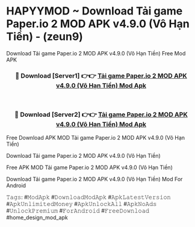 # HAPYYMOD ~ Download Tải game Paper.io 2 MOD APK v4.9.0 (Vô Hạn Tiền) - (zeun9)
Download Tải game Paper.io 2 MOD APK v4.9.0 (Vô Hạn Tiền) Free Mod APK

<div align="center">
<h3>🔴 Download [Server1] 👉👉 <a href="https://apk-comot.site?title=Tải_game_Paper.io_2_MOD_APK_v4.9.0_(Vô_Hạn_Tiền)">Tải game Paper.io 2 MOD APK v4.9.0 (Vô Hạn Tiền) Mod Apk</a></h3><br>

<h3>🔴 Download [Server2] 👉👉 <a href="https://apk-comot.site?title=Tải_game_Paper.io_2_MOD_APK_v4.9.0_(Vô_Hạn_Tiền)">Tải game Paper.io 2 MOD APK v4.9.0 (Vô Hạn Tiền) Mod Apk</a></h3>
</div>


Free Download APK MOD Tải game Paper.io 2 MOD APK v4.9.0 (Vô Hạn Tiền)

Download Tải game Paper.io 2 MOD APK v4.9.0 (Vô Hạn Tiền) 

Free APK MOD Tải game Paper.io 2 MOD APK v4.9.0 (Vô Hạn Tiền) 

Download Tải game Paper.io 2 MOD APK v4.9.0 (Vô Hạn Tiền) Mod For Android

𝚃𝚊𝚐𝚜: #𝙼𝚘𝚍𝙰𝚙𝚔 #𝙳𝚘𝚠𝚗𝚕𝚘𝚊𝚍𝙼𝚘𝚍𝙰𝚙𝚔 #𝙰𝚙𝚔𝙻𝚊𝚝𝚎𝚜𝚝𝚅𝚎𝚛𝚜𝚒𝚘𝚗 #𝙰𝚙𝚔𝚄𝚗𝚕𝚒𝚖𝚒𝚝𝚎𝚍𝙼𝚘𝚗𝚎𝚢 #𝙰𝚙𝚔𝚄𝚗𝚕𝚘𝚌𝚔𝙰𝚕𝚕 #𝙰𝚙𝚔𝙽𝚘𝙰𝚍𝚜 #𝚄𝚗𝚕𝚘𝚌𝚔𝙿𝚛𝚎𝚖𝚒𝚞𝚖 #𝙵𝚘𝚛𝙰𝚗𝚍𝚛𝚘𝚒𝚍 #𝙵𝚛𝚎𝚎𝙳𝚘𝚠𝚗𝚕𝚘𝚊𝚍 #home_design_mod_apk